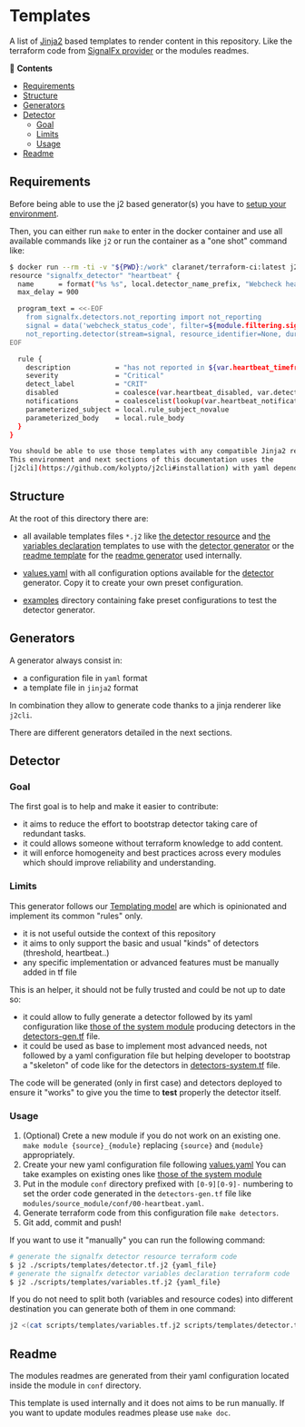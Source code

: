 # Templates

A list of [Jinja2](https://jinja.palletsprojects.com/) 
based templates to render content in this repository.
Like the terraform code from [SignalFx 
provider](https://github.com/splunk-terraform/terraform-provider-signalfx) 
or the modules readmes.

<!-- START doctoc generated TOC please keep comment here to allow auto update -->
<!-- DON'T EDIT THIS SECTION, INSTEAD RE-RUN doctoc TO UPDATE -->
:link: **Contents**

- [Requirements](#requirements)
- [Structure](#structure)
- [Generators](#generators)
- [Detector](#detector)
  - [Goal](#goal)
  - [Limits](#limits)
  - [Usage](#usage)
- [Readme](#readme)

<!-- END doctoc generated TOC please keep comment here to allow auto update -->

## Requirements

Before being able to use the j2 based generator(s) you have to [setup your 
environment](../../docs/environment.md).

Then, you can either run `make` to enter in the docker container and use all 
available commands like `j2` or run the container as a "one shot" command like:
```bash
$ docker run --rm -ti -v "${PWD}:/work" claranet/terraform-ci:latest j2 scripts/templates/detector.tf.j2 scripts/templates/examples/heartbeat-simple.yaml
resource "signalfx_detector" "heartbeat" {
  name      = format("%s %s", local.detector_name_prefix, "Webcheck heartbeat")
  max_delay = 900

  program_text = <<-EOF
    from signalfx.detectors.not_reporting import not_reporting
    signal = data('webcheck_status_code', filter=${module.filtering.signalflow})${var.heartbeat_aggregation_function}.publish('signal')
    not_reporting.detector(stream=signal, resource_identifier=None, duration='${var.heartbeat_timeframe}').publish('CRIT')
EOF

  rule {
    description           = "has not reported in ${var.heartbeat_timeframe}"
    severity              = "Critical"
    detect_label          = "CRIT"
    disabled              = coalesce(var.heartbeat_disabled, var.detectors_disabled)
    notifications         = coalescelist(lookup(var.heartbeat_notifications, "critical", []), var.notifications.critical)
    parameterized_subject = local.rule_subject_novalue
    parameterized_body    = local.rule_body
  }
}

You should be able to use those templates with any compatible Jinja2 renderer. 
This environment and next sections of this documentation uses the 
[j2cli](https://github.com/kolypto/j2cli#installation) with yaml dependency enabled.

```

## Structure

At the root of this directory there are:

* all available templates files `*.j2` like [the detector resource](./detector.tf.j2) 
and [the variables declaration](./variables.tf.j2) templates to use with the [detector 
generator](#detector) or the [readme template](./readme.md.j2) for 
the [readme generator](#readme) used internally.

* [values.yaml](./values.yaml) with all configuration options available for the 
[detector](#detector) generator. Copy it to create your own preset configuration.

* [examples](examples) directory containing fake preset configurations to test the 
detector generator.

## Generators

A generator always consist in: 

* a configuration file in `yaml` format
* a template file in `jinja2` format

In combination they allow to generate code thanks to a jinja renderer like `j2cli`.

There are different generators detailed in the next sections.

## Detector

### Goal

The first goal is to help and make it easier to contribute:

* it aims to reduce the effort to bootstrap detector taking care of redundant tasks.
* it could allows someone without terraform knowledge to add content.
* it will enforce homogeneity and best practices across every modules
which should improve reliability and understanding.

### Limits

This generator follows our [Templating 
model](https://github.com/claranet/terraform-signalfx-detectors/wiki/Templating) are 
which is opinionated and implement its common "rules" only.

* it is not useful outside the context of this repository
* it aims to only support the basic and usual "kinds" of detectors (threshold, heartbeat..)
* any specific implementation or advanced features must be manually added in tf file

This is an helper, it should not be fully trusted and could be not up to date so:

* it could allow to fully generate a detector followed by its yaml configuration like 
[those of the system module](../../modules/smart-agent_system-common/conf) producing 
detectors in the [detectors-gen.tf](../../modules/smart-agent_system-common/detectors-gen.tf) 
file.
* it could be used as base to implement most advanced needs, not followed by a yaml 
configuration file but helping developer to bootstrap a "skeleton" of code like for the 
detectors in [detectors-system.tf](../../modules/smart-agent_system-common/detectors-system.tf) 
file.

The code will be generated (only in first case) and detectors deployed to ensure it 
"works" to give you the time to __test__ properly the detector itself.

### Usage

1. (Optional) Crete a new module if you do not work on an existing one.
`make module {source}_{module}` replacing `{source}` and `{module}` appropriately.
1. Create your new yaml configuration file following [values.yaml](./values.yaml)
You can take examples on existing ones like [those of the system 
module](../../modules/smart-agent_system-common/conf)
1. Put in the module `conf` directory prefixed with `[0-9][0-9]-` numbering to 
set the order code generated in the `detectors-gen.tf` file like 
`modules/source_module/conf/00-heartbeat.yaml`.
1. Generate terraform code from this configuration file `make detectors`.
1. Git add, commit and push!

If you want to use it "manually" you can run the following command:

```bash
# generate the signalfx detector resource terraform code
$ j2 ./scripts/templates/detector.tf.j2 {yaml_file}
# generate the signalfx detector variables declaration terraform code
$ j2 ./scripts/templates/variables.tf.j2 {yaml_file}
```

If you do not need to split both (variables and resource codes) into different 
destination you can generate both of them in one command:

```bash
j2 <(cat scripts/templates/variables.tf.j2 scripts/templates/detector.tf.j2) {yaml_file}
```

## Readme

The modules readmes are generated from their yaml configuration located inside 
the module in `conf` directory.

This template is used internally and it does not aims to be run manually.
If you want to update modules readmes please use `make doc`.

